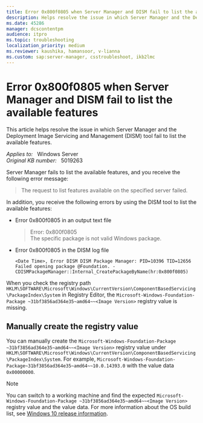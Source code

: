 ```yaml
---
title: Error 0x800f0805 when Server Manager and DISM fail to list the available features
description: Helps resolve the issue in which Server Manager and the Deployment Image Servicing and Management (DISM) tool fail to list the available features.
ms.date: 45286
manager: dcscontentpm
audience: itpro
ms.topic: troubleshooting
localization_priority: medium
ms.reviewer: kaushika, hamansoor, v-lianna
ms.custom: sap:server-manager, csstroubleshoot, ikb2lmc
---
```

# Error 0x800f0805 when Server Manager and DISM fail to list the available features 

This article helps resolve the issue in which Server Manager and the Deployment Image Servicing and Management (DISM) tool fail to list the available features.

_Applies to:_ &nbsp; Windows Server  
_Original KB number:_ &nbsp; 5019263

Server Manager fails to list the available features, and you receive the following error message:

> The request to list features available on the specified server failed.

In addition, you receive the following errors by using the DISM tool to list the available features:

- Error 0x800f0805 in an output text file

    > Error: 0x800f0805  
      The specific package is not valid Windows package.

- Error 0x800f0805 in the DISM log file

    ```output
    <Date Time>, Error DISM DISM Package Manager: PID=10396 TID=12656 Failed opening package @Foundation. - CDISMPackageManager::Internal_CreatePackageByName(hr:0x800f0805)
    ```

When you check the registry path `HKLM\SOFTWARE\Microsoft\Windows\CurrentVersion\ComponentBasedServicing\PackageIndex\System` in Registry Editor, the `Microsoft-Windows-Foundation-Package ~31bf3856ad364e35~amd64~~<Image Version>` registry value is missing.

## Manually create the registry value

You can manually create the `Microsoft-Windows-Foundation-Package ~31bf3856ad364e35~amd64~~<Image Version>` registry value under `HKLM\SOFTWARE\Microsoft\Windows\CurrentVersion\ComponentBasedServicing\PackageIndex\System`. For example, `Microsoft-Windows-Foundation-Package~31bf3856ad364e35~amd64~~10.0.14393.0` with the value data `0x00000000`.

> [!NOTE]
> You can switch to a working machine and find the expected `Microsoft-Windows-Foundation-Package ~31bf3856ad364e35~amd64~~<Image Version>` registry value and the value data. For more information about the OS build list, see [Windows 10 release information](/windows/release-health/release-information#windows-10-release-history).
